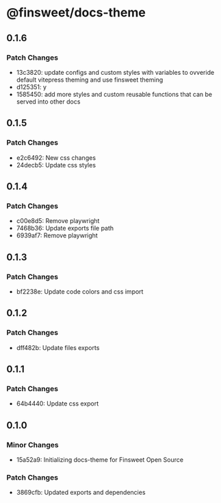 # @finsweet/docs-theme

## 0.1.6

### Patch Changes

- 13c3820: update configs and custom styles with variables to ovveride default vitepress theming and use finsweet theming
- d125351: y
- 1585450: add more styles and custom reusable functions that can be served into other docs

## 0.1.5

### Patch Changes

- e2c6492: New css changes
- 24decb5: Update css styles

## 0.1.4

### Patch Changes

- c00e8d5: Remove playwright
- 7468b36: Update exports file path
- 6939af7: Remove playwright

## 0.1.3

### Patch Changes

- bf2238e: Update code colors and css import

## 0.1.2

### Patch Changes

- dff482b: Update files exports

## 0.1.1

### Patch Changes

- 64b4440: Update css export

## 0.1.0

### Minor Changes

- 15a52a9: Initializing docs-theme for Finsweet Open Source

### Patch Changes

- 3869cfb: Updated exports and dependencies
